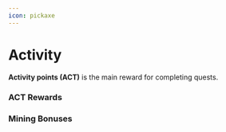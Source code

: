 ```yaml
---
icon: pickaxe
---
```


# Activity

**Activity points (ACT)** is the main reward for completing quests. 

### ACT Rewards

### Mining Bonuses